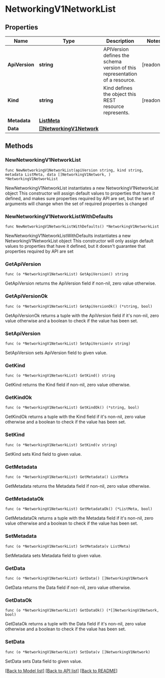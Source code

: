 # NetworkingV1NetworkList

## Properties

Name | Type | Description | Notes
------------ | ------------- | ------------- | -------------
**ApiVersion** | **string** | APIVersion defines the schema version of this representation of a resource. | [readonly] 
**Kind** | **string** | Kind defines the object this REST resource represents. | [readonly] 
**Metadata** | [**ListMeta**](ListMeta.md) |  | 
**Data** | [**[]NetworkingV1Network**](NetworkingV1Network.md) |  | 

## Methods

### NewNetworkingV1NetworkList

`func NewNetworkingV1NetworkList(apiVersion string, kind string, metadata ListMeta, data []NetworkingV1Network, ) *NetworkingV1NetworkList`

NewNetworkingV1NetworkList instantiates a new NetworkingV1NetworkList object
This constructor will assign default values to properties that have it defined,
and makes sure properties required by API are set, but the set of arguments
will change when the set of required properties is changed

### NewNetworkingV1NetworkListWithDefaults

`func NewNetworkingV1NetworkListWithDefaults() *NetworkingV1NetworkList`

NewNetworkingV1NetworkListWithDefaults instantiates a new NetworkingV1NetworkList object
This constructor will only assign default values to properties that have it defined,
but it doesn't guarantee that properties required by API are set

### GetApiVersion

`func (o *NetworkingV1NetworkList) GetApiVersion() string`

GetApiVersion returns the ApiVersion field if non-nil, zero value otherwise.

### GetApiVersionOk

`func (o *NetworkingV1NetworkList) GetApiVersionOk() (*string, bool)`

GetApiVersionOk returns a tuple with the ApiVersion field if it's non-nil, zero value otherwise
and a boolean to check if the value has been set.

### SetApiVersion

`func (o *NetworkingV1NetworkList) SetApiVersion(v string)`

SetApiVersion sets ApiVersion field to given value.


### GetKind

`func (o *NetworkingV1NetworkList) GetKind() string`

GetKind returns the Kind field if non-nil, zero value otherwise.

### GetKindOk

`func (o *NetworkingV1NetworkList) GetKindOk() (*string, bool)`

GetKindOk returns a tuple with the Kind field if it's non-nil, zero value otherwise
and a boolean to check if the value has been set.

### SetKind

`func (o *NetworkingV1NetworkList) SetKind(v string)`

SetKind sets Kind field to given value.


### GetMetadata

`func (o *NetworkingV1NetworkList) GetMetadata() ListMeta`

GetMetadata returns the Metadata field if non-nil, zero value otherwise.

### GetMetadataOk

`func (o *NetworkingV1NetworkList) GetMetadataOk() (*ListMeta, bool)`

GetMetadataOk returns a tuple with the Metadata field if it's non-nil, zero value otherwise
and a boolean to check if the value has been set.

### SetMetadata

`func (o *NetworkingV1NetworkList) SetMetadata(v ListMeta)`

SetMetadata sets Metadata field to given value.


### GetData

`func (o *NetworkingV1NetworkList) GetData() []NetworkingV1Network`

GetData returns the Data field if non-nil, zero value otherwise.

### GetDataOk

`func (o *NetworkingV1NetworkList) GetDataOk() (*[]NetworkingV1Network, bool)`

GetDataOk returns a tuple with the Data field if it's non-nil, zero value otherwise
and a boolean to check if the value has been set.

### SetData

`func (o *NetworkingV1NetworkList) SetData(v []NetworkingV1Network)`

SetData sets Data field to given value.



[[Back to Model list]](../README.md#documentation-for-models) [[Back to API list]](../README.md#documentation-for-api-endpoints) [[Back to README]](../README.md)


